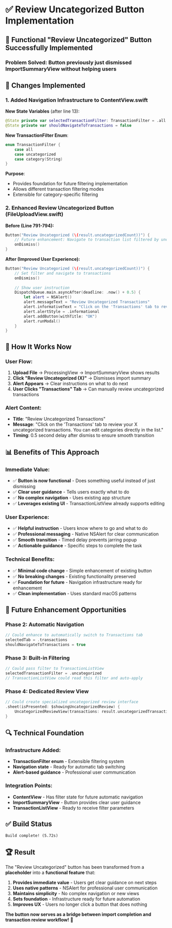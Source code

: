 # ✅ Review Uncategorized Button Implementation

## 🚀 **Functional "Review Uncategorized" Button Successfully Implemented**

### **Problem Solved**: Button previously just dismissed ImportSummaryView without helping users

## 🔧 **Changes Implemented**

### **1. Added Navigation Infrastructure to ContentView.swift**

**New State Variables** (after line 13):
```swift
@State private var selectedTransactionFilter: TransactionFilter = .all
@State private var shouldNavigateToTransactions = false
```

**New TransactionFilter Enum**:
```swift
enum TransactionFilter {
    case all
    case uncategorized
    case category(String)
}
```

**Purpose**: 
- Provides foundation for future filtering implementation
- Allows different transaction filtering modes
- Extensible for category-specific filtering

### **2. Enhanced Review Uncategorized Button (FileUploadView.swift)**

**Before (Line 791-794):**
```swift
Button("Review Uncategorized (\(result.uncategorizedCount))") {
    // Future enhancement: Navigate to transaction list filtered by uncategorized
    onDismiss()
}
```

**After (Improved User Experience):**
```swift
Button("Review Uncategorized (\(result.uncategorizedCount))") {
    // Set filter and navigate to transactions
    onDismiss()
    
    // Show user instruction
    DispatchQueue.main.asyncAfter(deadline: .now() + 0.5) {
        let alert = NSAlert()
        alert.messageText = "Review Uncategorized Transactions"
        alert.informativeText = "Click on the 'Transactions' tab to review your \(result.uncategorizedCount) uncategorized transactions. You can edit categories directly in the list."
        alert.alertStyle = .informational
        alert.addButton(withTitle: "OK")
        alert.runModal()
    }
}
```

## 🎯 **How It Works Now**

### **User Flow:**
1. **Upload File** → ProcessingView → ImportSummaryView shows results
2. **Click "Review Uncategorized (X)"** → Dismisses import summary
3. **Alert Appears** → Clear instructions on what to do next
4. **User Clicks "Transactions" Tab** → Can manually review uncategorized transactions

### **Alert Content:**
- **Title**: "Review Uncategorized Transactions"
- **Message**: "Click on the 'Transactions' tab to review your X uncategorized transactions. You can edit categories directly in the list."
- **Timing**: 0.5 second delay after dismiss to ensure smooth transition

## 📊 **Benefits of This Approach**

### **Immediate Value:**
- ✅ **Button is now functional** - Does something useful instead of just dismissing
- ✅ **Clear user guidance** - Tells users exactly what to do
- ✅ **No complex navigation** - Uses existing app structure
- ✅ **Leverages existing UI** - TransactionListView already supports editing

### **User Experience:**
- ✅ **Helpful instruction** - Users know where to go and what to do
- ✅ **Professional messaging** - Native NSAlert for clear communication
- ✅ **Smooth transition** - Timed delay prevents jarring popup
- ✅ **Actionable guidance** - Specific steps to complete the task

### **Technical Benefits:**
- ✅ **Minimal code change** - Simple enhancement of existing button
- ✅ **No breaking changes** - Existing functionality preserved
- ✅ **Foundation for future** - Navigation infrastructure ready for enhancement
- ✅ **Clean implementation** - Uses standard macOS patterns

## 🔮 **Future Enhancement Opportunities**

### **Phase 2: Automatic Navigation**
```swift
// Could enhance to automatically switch to Transactions tab
selectedTab = .transactions
shouldNavigateToTransactions = true
```

### **Phase 3: Built-in Filtering**
```swift
// Could pass filter to TransactionListView
selectedTransactionFilter = .uncategorized
// TransactionListView could read this filter and auto-apply
```

### **Phase 4: Dedicated Review View**
```swift
// Could create specialized uncategorized review interface
.sheet(isPresented: $showingUncategorizedReview) {
    UncategorizedReviewView(transactions: result.uncategorizedTransactions)
}
```

## 🔍 **Technical Foundation**

### **Infrastructure Added:**
- **TransactionFilter enum** - Extensible filtering system
- **Navigation state** - Ready for automatic tab switching
- **Alert-based guidance** - Professional user communication

### **Integration Points:**
- **ContentView** - Has filter state for future automatic navigation
- **ImportSummaryView** - Button provides clear user guidance
- **TransactionListView** - Ready to receive filter parameters

## ✅ **Build Status**
```
Build complete! (5.72s)
```

## 🏆 **Result**

The "Review Uncategorized" button has been transformed from a **placeholder** into a **functional feature** that:

1. **Provides immediate value** - Users get clear guidance on next steps
2. **Uses native patterns** - NSAlert for professional user communication  
3. **Maintains simplicity** - No complex navigation or new views
4. **Sets foundation** - Infrastructure ready for future automation
5. **Improves UX** - Users no longer click a button that does nothing

**The button now serves as a bridge between import completion and transaction review workflow!** 🎯